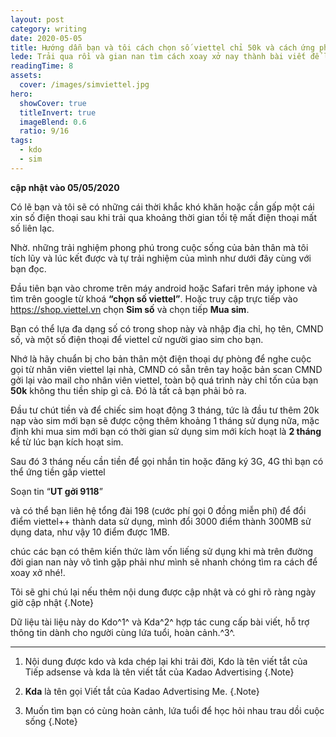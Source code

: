 ```yaml
---
layout: post
category: writing
date: 2020-05-05
title: Hướng dẫn bạn và tôi cách chọn số viettel chỉ 50k và cách ứng phó khi hết tiền nạp thẻ
lede: Trải qua rồi và gian nan tìm cách xoay xở nay thành bài viết để lại cho đời
readingTime: 8
assets:
  cover: /images/simviettel.jpg
hero:
  showCover: true
  titleInvert: true
  imageBlend: 0.6
  ratio: 9/16
tags:
  - kdo
  - sim
---
```

**cập nhật vào 05/05/2020**

Có lẽ bạn và tôi sẽ có những cái thời khắc khó khăn hoặc cần gấp một cái xin số điện thoại sau khi trải qua khoảng thời gian tồi tệ mất điện thoại mất số liên lạc.

Nhờ. những trải nghiệm phong phú trong cuộc sống của bản thân mà tôi tích lũy và lúc kết được và tự trải nghiệm của mình như dưới đây cùng với bạn đọc.

<Media ratio="844/1500" image="/images/simviettel.jpg"/>

Đầu tiên bạn vào chrome trên máy android hoặc Safari trên máy iphone và tìm trên google từ khoá **“chọn số viettel”**. Hoặc truy cập trực tiếp vào https://shop.viettel.vn chọn **Sim số** và chọn tiếp **Mua sim**.

Bạn có thể lựa đa dạng số có trong shop này và nhập địa chỉ, họ tên, CMND số, và một số điện thoại để viettel cử người giao sim cho bạn.

Nhớ là hãy chuẩn bị cho bản thân một điện thoại dự phòng để nghe cuộc gọi từ nhân viên viettel lại nhà, CMND có sẵn trên tay hoặc bản scan CMND gởi lại vào mail cho nhân viên viettel, toàn bộ quá trình này chỉ tốn của bạn **50k** không thu tiền ship gì cả. Đó là tất cả bạn phải bỏ ra.

Đầu tư chút tiền và để chiếc sim hoạt động 3 tháng, tức là đầu tư thêm 20k nạp vào sim mới bạn sẽ được cộng thêm khoảng 1 tháng sử dụng nữa, mặc định khi mua sim mới bạn có thời gian sử dụng sim mới kích hoạt là **2 tháng** kể từ lúc bạn kích hoạt sim.

Sau đó 3 tháng nếu cần tiền để gọi nhắn tin hoặc đăng ký 3G, 4G thì bạn có thể ứng tiền gấp viettel

Soạn tin “**UT gởi 9118**” 

và có thể bạn liên hệ tổng đài 198 (cước phí gọi 0 đồng miễn phí) để đổi điểm viettel++ thành data sử dụng, mình đổi 3000 điểm thành 300MB sử dụng data, như vậy 10 điểm được 1MB.

chúc các bạn có thêm kiến thức làm vốn liếng sử dụng khi mà trên đường đời gian nan này vô tình gặp phải như mình sẽ nhanh chóng tìm ra cách để xoay xở nhé!.


Tôi sẽ ghi chú lại nếu thêm nội dung được cập nhật và có ghi rõ ràng ngày giờ cập nhật {.Note}

Dữ liệu tài liệu này do Kdo^1^ và Kda^2^ hợp tác cung cấp bài viết, hỗ trợ thông tin dành cho người cùng lứa tuổi, hoàn cảnh.^3^.

---

1. Nội dung được kdo và kda chép lại khi trải đời, Kdo là tên viết tắt của Tiếp adsense và kda là tên viết tắt của Kadao Advertising {.Note}

2. **Kda** là tên gọi Viết tắt của Kadao Advertising Me. {.Note}

3. Muốn tìm bạn có cùng hoàn cảnh, lứa tuổi để học hỏi nhau trau dồi cuộc sống {.Note}

<script>
import Media from "../../src/components/Media";

export default {
  components: { Media }
}
</script>

